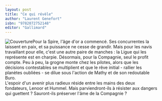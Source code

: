```yaml
---
layout: post
title: "Ce qui révèle"
author: "Laurent Genefort"
isbn: "9782072752148"
editor: "Gallimard"
---
```

![Couverture](/img/9782072752148.jpg)Pour la Spire, l'âge d'or a commencé. Ses concurrentes la laissent en paix, et sa puissance ne cesse de grandir. Mais pour les navis travaillant pour elle, c'est une autre paire de manches : la Ligue qui les représente est en charpie. Désormais, pour la Compagnie, seul le profit compte. Peu à peu, la grogne monte chez les pilotes, alors que les décisions contestables se multiplient et que le rêve initial - rallier les planètes oubliées - se dilue sous l'action de Mathy et de son redoutable Buro.  
L'espoir d'un avenir plus radieux réside entre les mains des deux fondateurs, Lenoor et Hummel. Mais parviendront-ils à résister aux dangers qui guettent ? Sauront-ils préserver l'âme de la Compagnie ?